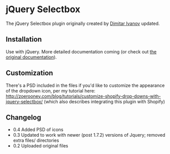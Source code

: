 jQuery Selectbox
===========================

The jQuery Selectbox plugin originally created by [Dimitar Ivanov](http://www.bulgaria-web-developers.com/projects/javascript/selectbox/) updated.


Installation
------------
Use with jQuery. More detailed documentation coming (or check out [the original documentation](http://www.bulgaria-web-developers.com/projects/javascript/selectbox/)).


Customization
------------
There's a PSD included in the files if you'd like to customize the appearance of the dropdown icon, per my tutorial here: http://zoerooney.com/blog/tutorials/customize-shopify-drop-downs-with-jquery-selectbox/ (which also describes integrating this plugin with Shopify)


Changelog
------------
* 0.4 Added PSD of icons
* 0.3 Updated to work with newer (post 1.7.2) versions of Jquery; removed extra files/ directories
* 0.2 Uploaded original files